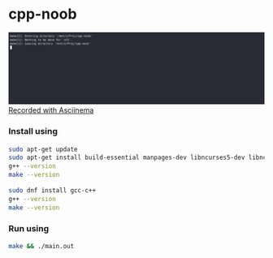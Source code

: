 # cpp-noob


![demonstration.gif][aciinemagif]
[Recorded with Asciinema](https://asciinema.org/)

### Install using
```bash
sudo apt-get update
sudo apt-get install build-essential manpages-dev libncurses5-dev libncursesw5-dev
g++ --version
make --version
```
```bash
sudo dnf install gcc-c++
g++ --version
make --version
```

### Run using
```bash
make && ./main.out
```

[aciinemagif]: demo/cpp-noob-asciinema.gif